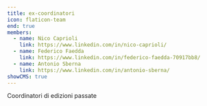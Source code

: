 ```yaml
---
title: ex-coordinatori
icon: flaticon-team
end: true
members:
  - name: Nico Caprioli
    link: https://www.linkedin.com/in/nico-caprioli/
  - name: Federico Faedda
    link: https://www.linkedin.com/in/federico-faedda-70917bb8/
  - name: Antonio Sberna
    link: https://www.linkedin.com/in/antonio-sberna/
showCMS: true
---
```


Coordinatori di edizioni passate
